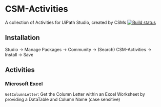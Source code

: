 # CSM-Activities
A collection of Activities for UiPath Studio, created by CSMs
[![Build status](https://ci.appveyor.com/api/projects/status/pvwmaie8e6si2xmx/branch/master?svg=true)](https://ci.appveyor.com/project/k2zinger/csm-activities/branch/master)

## Installation
Studio -> Manage Packages -> Community -> (Search) CSM-Activities -> Install -> Save
## Activities
### Microsoft Excel
`GetColumnLetter`: Get the Column Letter within an Excel Worksheet by providing a DataTable and Column Name (case sensitive)